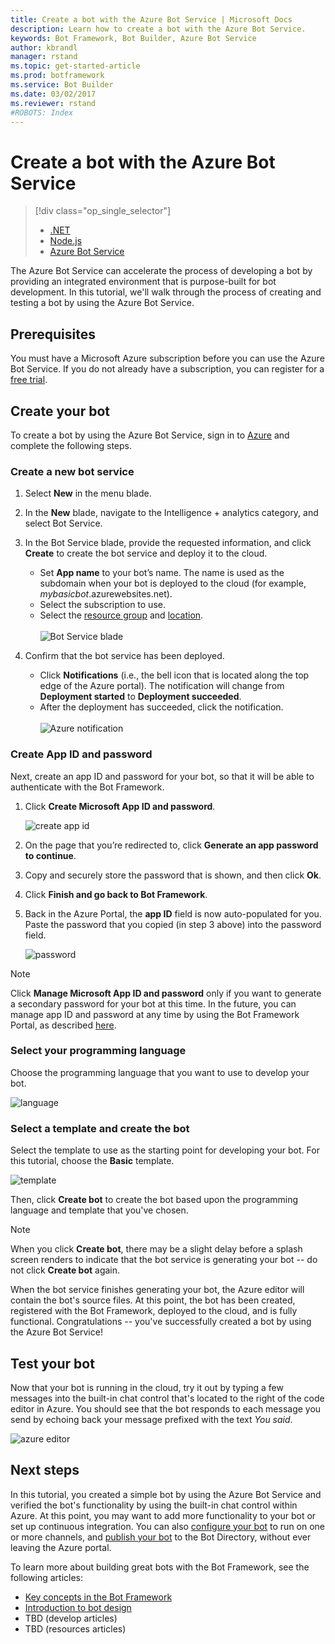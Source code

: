```yaml
---
title: Create a bot with the Azure Bot Service | Microsoft Docs
description: Learn how to create a bot with the Azure Bot Service.
keywords: Bot Framework, Bot Builder, Azure Bot Service
author: kbrandl
manager: rstand
ms.topic: get-started-article
ms.prod: botframework
ms.service: Bot Builder
ms.date: 03/02/2017
ms.reviewer: rstand
#ROBOTS: Index
---
```


# Create a bot with the Azure Bot Service
> [!div class="op_single_selector"]
> * [.NET](bot-framework-dotnet-getstarted.md)
> * [Node.js](bot-framework-nodejs-getstarted.md)
> * [Azure Bot Service](bot-framework-azure-getstarted.md)
>

The Azure Bot Service can accelerate the process of developing a bot 
by providing an integrated environment that is purpose-built for bot development. 
In this tutorial, we'll walk through the process of creating and testing a bot by using the Azure Bot Service.

## Prerequisites

You must have a Microsoft Azure subscription before you can use the Azure Bot Service. 
If you do not already have a subscription, you can register for a <a href="https://azure.microsoft.com/en-us/free/" target="_blank">free trial</a>.

## Create your bot

To create a bot by using the Azure Bot Service, 
sign in to <a href="https://portal.azure.com" target="_blank">Azure</a> and complete the following steps. 

### Create a new bot service

1. Select **New** in the menu blade. 

2. In the **New** blade, navigate to the Intelligence + analytics category, and select Bot Service. 

3. In the Bot Service blade, provide the requested information, and click **Create** to create the bot service and deploy it to the cloud. 

    - Set **App name** to your bot’s name. The name is used as the subdomain when your bot is deployed to the cloud (for example, *mybasicbot*.azurewebsites.net). 
    - Select the subscription to use.  
    - Select the <a href="https://azure.microsoft.com/en-us/documentation/articles/resource-group-overview/" target="_blank">resource group</a> and <a href="https://azure.microsoft.com/en-us/regions/" target="_blank">location</a>.<br/>  
    ![Bot Service blade](media/azure-bot-service-create-bot.png)

4. Confirm that the bot service has been deployed.
    - Click **Notifications** (i.e., the bell icon that is located along the top edge of the Azure portal). The notification will change from **Deployment started** to **Deployment succeeded**. 
    - After the deployment has succeeded, click the notification.<br/><br/>
    ![Azure notification](media/azure-bot-service-first-bot-notification.png)

### Create App ID and password  

Next, create an app ID and password for your bot, so that it will be able to authenticate with the Bot Framework.

1. Click **Create Microsoft App ID and password**.  

    ![create app id](media/azure-bot-service-create-app-id.png)  

2. On the page that you’re redirected to, click **Generate an app password to continue**.

3. Copy and securely store the password that is shown, and then click **Ok**.

4. Click **Finish and go back to Bot Framework**.

5. Back in the Azure Portal, the **app ID** field is now auto-populated for you. 
Paste the password that you copied (in step 3 above) into the password field.

    ![password](media/azure-bot-service-password.png)  

> [!NOTE]
> Click **Manage Microsoft App ID and password** only if you want to generate a secondary password for your bot at this time. 
> In the future, you can manage app ID and password at any time by using the Bot Framework Portal, as described [here](bot-framework-publish-register.md#maintain). 

### Select your programming language 

Choose the programming language that you want to use to develop your bot.  

![language](media/azure-bot-service-coding-language.png)  

### Select a template and create the bot

Select the template to use as the starting point for developing your bot. 
For this tutorial, choose the **Basic** template. 

![template](media/azure-bot-service-template.png)  

Then, click **Create bot** to create the bot based upon the programming language and template that you've chosen. 

> [!NOTE]
> When you click **Create bot**, there may be a slight delay before a splash screen renders to indicate that the bot service is generating your bot -- do not click **Create bot** again.

When the bot service finishes generating your bot, the Azure editor will contain the bot's source files. 
At this point, the bot has been created, registered with the Bot Framework, deployed to the cloud, and is fully functional. 
Congratulations -- you've successfully created a bot by using the Azure Bot Service! 

## Test your bot

Now that your bot is running in the cloud, try it out by typing a few messages into the built-in chat control 
that's located to the right of the code editor in Azure. 
You should see that the bot responds to each message you send by echoing back your message prefixed with the text *You said*. 

![azure editor](media/azure-bot-service-editor.png)  

## Next steps

In this tutorial, you created a simple bot by using the Azure Bot Service 
and verified the bot's functionality by using the built-in chat control within Azure. 
At this point, you may want to add more functionality to your bot or set up continuous integration. 
You can also [configure your bot](bot-framework-publish-configure.md) to run on one or more channels, 
and [publish your bot](bot-framework-publish-add-to-directory.md) to the Bot Directory, without ever leaving 
the Azure portal. 

To learn more about building great bots with the Bot Framework, see the following articles:

- [Key concepts in the Bot Framework](bot-framework-concepts-overview.md)
- [Introduction to bot design](bot-framework-design-overview.md)
- TBD (develop articles)
- TBD (resources articles) 
